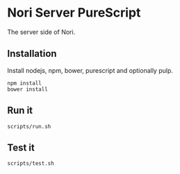 # Nori Server PureScript

The server side of Nori.

## Installation
Install nodejs, npm, bower, purescript and optionally pulp.

    npm install
    bower install

## Run it
    scripts/run.sh

## Test it
    scripts/test.sh